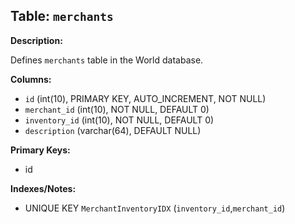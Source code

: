 ## Table: `merchants`

**Description:**

Defines `merchants` table in the World database.

**Columns:**
- `id` (int(10), PRIMARY KEY, AUTO_INCREMENT, NOT NULL)
- `merchant_id` (int(10), NOT NULL, DEFAULT 0)
- `inventory_id` (int(10), NOT NULL, DEFAULT 0)
- `description` (varchar(64), DEFAULT NULL)

**Primary Keys:**
- id

**Indexes/Notes:**
- UNIQUE KEY `MerchantInventoryIDX` (`inventory_id`,`merchant_id`)